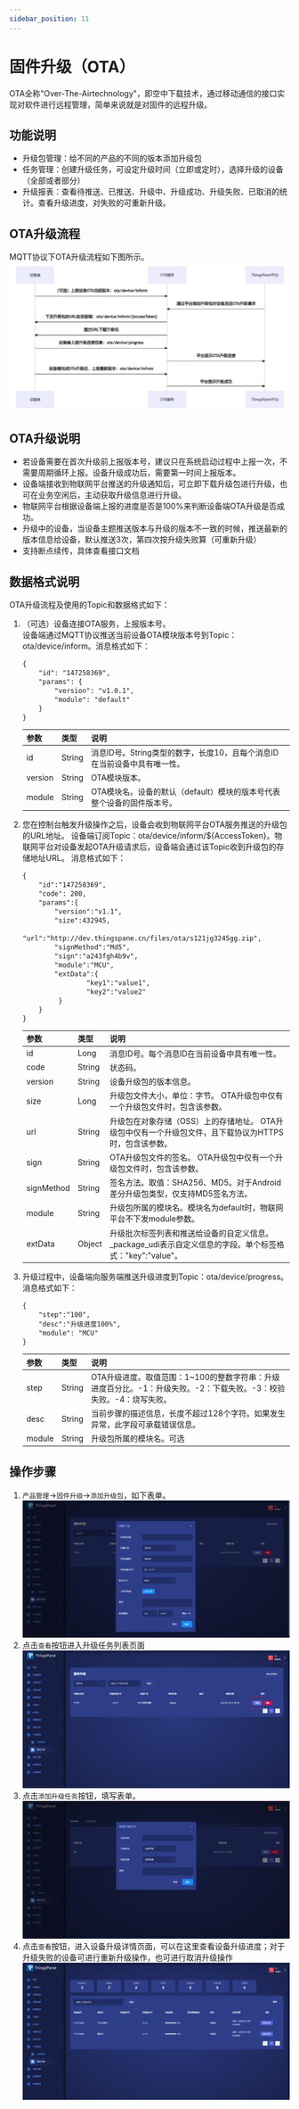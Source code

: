 ```yaml
---
sidebar_position: 11
---
```


# 固件升级（OTA）

OTA全称"Over-The-Airtechnology"，即空中下载技术，通过移动通信的接口实现对软件进行远程管理，简单来说就是对固件的远程升级。
## 功能说明

- 升级包管理：给不同的产品的不同的版本添加升级包
- 任务管理：创建升级任务，可设定升级时间（立即或定时），选择升级的设备（全部或者部分）
- 升级报表：查看待推送、已推送、升级中、升级成功、升级失败、已取消的统计。查看升级进度，对失败的可重新升级。

## OTA升级流程
MQTT协议下OTA升级流程如下图所示。
![OTA升级流程](./images/OTA-A1.png)
## OTA升级说明
- 若设备需要在首次升级前上报版本号，建议只在系统启动过程中上报一次，不需要周期循环上报。设备升级成功后，需要第一时间上报版本。
- 设备端接收到物联网平台推送的升级通知后，可立即下载升级包进行升级，也可在业务空闲后，主动获取升级信息进行升级。
- 物联网平台根据设备端上报的进度是否是100%来判断设备端OTA升级是否成功。
- 升级中的设备，当设备主题推送版本与升级的版本不一致的时候，推送最新的版本信息给设备，默认推送3次，第四次按升级失败算（可重新升级）
- 支持断点续传，具体查看接口文档
## 数据格式说明
OTA升级流程及使用的Topic和数据格式如下：
1. （可选）设备连接OTA服务，上报版本号。  
    设备端通过MQTT协议推送当前设备OTA模块版本号到Topic： ota/device/inform。消息格式如下：
    ```
    {
        "id": "147258369",
        "params": {
            "version": "v1.0.1",
            "module": "default"
        }
    }
    ```
    | 参数 | 类型 | 说明 |
    | ---- | ---- | ---- |
    | id | String | 消息ID号。String类型的数字，长度10，且每个消息ID在当前设备中具有唯一性。 |
    | version | String | OTA模块版本。 |
    | module | String | OTA模块名。设备的默认（default）模块的版本号代表整个设备的固件版本号。 |
2. 您在控制台触发升级操作之后，设备会收到物联网平台OTA服务推送的升级包的URL地址。
    设备端订阅Topic：ota/device/inform/$\{AccessToken\}。物联网平台对设备发起OTA升级请求后，设备端会通过该Topic收到升级包的存储地址URL。
    消息格式如下：
    ```
    {
        "id":"147258369",
        "code": 200,
        "params":{
            "version":"v1.1",
            "size":432945,
            "url":"http://dev.thingspane.cn/files/ota/s121jg3245gg.zip",
            "signMethod":"Md5",
            "sign":"a243fgh4b9v",
            "module":"MCU",
            "extData":{
                    "key1":"value1",
                    "key2":"value2"
             }
        }
    }
    ```
    | 参数 | 类型 | 说明 |
    | ---- | ---- | ---- |
    | id | Long | 消息ID号。每个消息ID在当前设备中具有唯一性。 |
    | code | String | 状态码。 |
    | version | String | 设备升级包的版本信息。 |
    | size | Long | 升级包文件大小，单位：字节。 OTA升级包中仅有一个升级包文件时，包含该参数。 |
    | url | String | 升级包在对象存储（OSS）上的存储地址。 OTA升级包中仅有一个升级包文件，且下载协议为HTTPS时，包含该参数。 |
    | sign | String | OTA升级包文件的签名。 OTA升级包中仅有一个升级包文件时，包含该参数。 |
    | signMethod | String | 签名方法。取值：SHA256、MD5。对于Android差分升级包类型，仅支持MD5签名方法。 |
    | module | String | 升级包所属的模块名。模块名为default时，物联网平台不下发module参数。 |
    | extData | Object | 升级批次标签列表和推送给设备的自定义信息。_package_udi表示自定义信息的字段。单个标签格式："key":"value"。 |
3. 升级过程中，设备端向服务端推送升级进度到Topic：ota/device/progress。
    消息格式如下：
    ```
    {
        "step":"100",
        "desc":"升级进度100%",
        "module": "MCU"
    }
    ```
    | 参数 | 类型 | 说明 |
    | ---- | ---- | ---- |
    | step | String | OTA升级进度。取值范围：1~100的整数字符串：升级进度百分比。-1：升级失败。-2：下载失败。-3：校验失败。-4：烧写失败。 |
    | desc | String | 当前步骤的描述信息，长度不超过128个字符。如果发生异常，此字段可承载错误信息。 |
    | module | String | 升级包所属的模块名。可选 |

## 操作步骤
1. `产品管理`->`固件升级`->`添加升级包`，如下表单。
    ![添加升级包](./images/ota-B.png)
2. 点击`查看`按钮进入升级任务列表页面
    ![固件升级-查看](./images/ota-C.png)
3. 点击`添加升级任务`按钮，填写表单。
    ![添加升级任务](./images/ota-D.png)
4. 点击`查看`按钮，进入设备升级详情页面，可以在这里查看设备升级进度；对于升级失败的设备可进行重新升级操作，也可进行取消升级操作
    ![升级详情](./images/ota-E.png)

